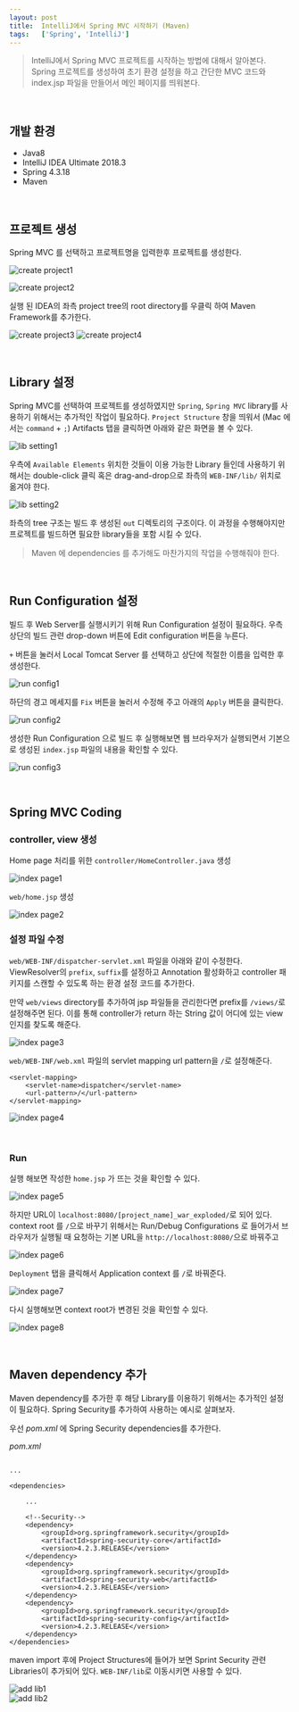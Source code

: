 ```yaml
---
layout: post
title:  IntelliJ에서 Spring MVC 시작하기 (Maven)
tags:   ['Spring', 'IntelliJ']
---
```


> IntelliJ에서 Spring MVC 프로젝트를 시작하는 방법에 대해서 알아본다. Spring 프로젝트를 생성하여 초기 환경 설정을 하고 간단한 MVC 코드와 index.jsp 파일을 만들어서 메인 페이지를 띄워본다.  

<br/>  

## 개발 환경
- Java8
- IntelliJ IDEA Ultimate 2018.3
- Spring 4.3.18
- Maven

<br/>  

## 프로젝트 생성  

Spring MVC 를 선택하고 프로젝트명을 입력한후 프로젝트를 생성한다.  

![create project1](/images/intellij-spring-start/create_project1.png)  

![create project2](/images/intellij-spring-start/create_project2.png)  

실행 된 IDEA의 좌측 project tree의 root directory를 우클릭 하여 Maven Framework를 추가한다.  

![create project3](/images/intellij-spring-start/create_project3.png)
![create project4](/images/intellij-spring-start/create_project4.png)  

<br/>

## Library 설정  

Spring MVC를 선택하여 프로젝트를 생성하였지만 `Spring`, `Spring MVC` library를 사용하기 위해서는 추가적인 작업이 필요하다. `Project Structure` 창을 띄워서 (Mac 에서는 `command` + `;`) Artifacts 탭을 클릭하면 아래와 같은 화면을 볼 수 있다.  

![lib setting1](/images/intellij-spring-start/lib_setting1.png)   

우측에 `Available Elements` 위치한 것들이 이용 가능한 Library 들인데 사용하기 위해서는 double-click 클릭 혹은 drag-and-drop으로 좌측의 `WEB-INF/lib/` 위치로 옮겨야 한다.

![lib setting2](/images/intellij-spring-start/lib_setting2.png)  

좌측의 tree 구조는 빌드 후 생성된 `out` 디렉토리의 구조이다. 이 과정을 수행해야지만 프로젝트를 빌드하면 필요한 library들을 포함 시킬 수 있다.  

> Maven 에 dependencies 를 추가해도 마찬가지의 작업을 수행해줘야 한다.

<br/>  

## Run Configuration 설정   

빌드 후 Web Server를 실행시키기 위해 Run Configuration 설정이 필요하다. 우측 상단의 빌드 관련 drop-down 버튼에 Edit configuration 버튼을 누른다.  

`+` 버튼을 눌러서 Local Tomcat Server 를 선택하고 상단에 적절한 이름을 입력한 후 생성한다.  

![run config1](/images/intellij-spring-start/run_config1.png)  

하단의 경고 메세지를 `Fix` 버튼을 눌러서 수정해 주고 아래의 `Apply` 버튼을 클릭한다.  

![run config2](/images/intellij-spring-start/run_config2.png)  

생성한 Run Configuration 으로 빌드 후 실행해보면 웹 브라우저가 실행되면서 기본으로 생성된 `index.jsp` 파일의 내용을 확인할 수 있다.  

![run config3](/images/intellij-spring-start/run_config3.png)  

<br/>  

## Spring MVC Coding

### controller, view 생성

Home page 처리를 위한 `controller/HomeController.java` 생성  

![index page1](/images/intellij-spring-start/index_page1.png)   

`web/home.jsp` 생성   

![index page2](/images/intellij-spring-start/index_page2.png)   

### 설정 파일 수정     

`web/WEB-INF/dispatcher-servlet.xml` 파일을 아래와 같이 수정한다. ViewResolver의 `prefix`, `suffix`를 설정하고 Annotation 활성화하고 controller 패키지를 스캔할 수 있도록 하는 환경 설정 코드를 추가한다.  

만약 `web/views` directory를 추가하여 jsp 파일들을 관리한다면 prefix를 `/views/`로 설정해주면 된다. 이를 통해 controller가 return 하는 String 값이 어디에 있는 view 인지를 찾도록 해준다.   

![index page3](/images/intellij-spring-start/index_page3.png)   

`web/WEB-INF/web.xml` 파일의 servlet mapping url pattern을 `/`로 설정해준다.

```
<servlet-mapping>
    <servlet-name>dispatcher</servlet-name>
    <url-pattern>/</url-pattern>
</servlet-mapping>
```  

![index page4](/images/intellij-spring-start/index_page4.png)   

<br/>  

### Run  
실행 해보면 작성한 `home.jsp` 가 뜨는 것을 확인할 수 있다.  

![index page5](/images/intellij-spring-start/index_page5.png)  

하지만 URL이 `localhost:8080/[project_name]_war_exploded/`로 되어 있다. context root 를 `/`으로 바꾸기 위해서는 Run/Debug Configurations 로 들어가서 브라우저가 실행될 때 요청하는 기본 URL을 `http://localhost:8080/`으로 바꿔주고  

![index page6](/images/intellij-spring-start/index_page6.png)  

`Deployment` 탭을 클릭해서 Application context 를 `/`로 바꿔준다.

![index page7](/images/intellij-spring-start/index_page7.png)  

다시 실행해보면 context root가 변경된 것을 확인할 수 있다.  

![index page8](/images/intellij-spring-start/index_page8.png)   

<br/>  

## Maven dependency 추가  

Maven dependency를 추가한 후 해당 Library를 이용하기 위해서는 추가적인 설정이 필요하다. Spring Security를 추가하여 사용하는 예시로 살펴보자.  

우선 _pom.xml_ 에 Spring Security dependencies를 추가한다.  

_pom.xml_
```

...

<dependencies>

    ...

    <!--Security-->
    <dependency>
        <groupId>org.springframework.security</groupId>
        <artifactId>spring-security-core</artifactId>
        <version>4.2.3.RELEASE</version>
    </dependency>
    <dependency>
        <groupId>org.springframework.security</groupId>
        <artifactId>spring-security-web</artifactId>
        <version>4.2.3.RELEASE</version>
    </dependency>
    <dependency>
        <groupId>org.springframework.security</groupId>
        <artifactId>spring-security-config</artifactId>
        <version>4.2.3.RELEASE</version>
    </dependency>
</dependencies>
```  

maven import 후에 Project Structures에 들어가 보면 Sprint Security 관련 Libraries이 추가되어 있다. `WEB-INF/lib`로 이동시키면 사용할 수 있다.  

![add lib1](/images/intellij-spring-start/add_lib1.png)   
![add lib2](/images/intellij-spring-start/add_lib2.png)  
